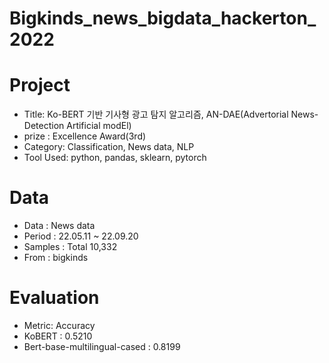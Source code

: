 # Bigkinds_news_bigdata_hackerton_2022

# Project
- Title: Ko-BERT 기반 기사형 광고 탐지 알고리즘, AN-DAE(Advertorial News-Detection Artificial modEl)
- prize : Excellence Award(3rd)
- Category: Classification, News data, NLP
- Tool Used: python, pandas, sklearn, pytorch

# Data
- Data : News data
- Period :  22.05.11 ~ 22.09.20
- Samples : Total 10,332
- From : bigkinds

# Evaluation
- Metric: Accuracy
- KoBERT : 0.5210
- Bert-base-multilingual-cased : 0.8199
